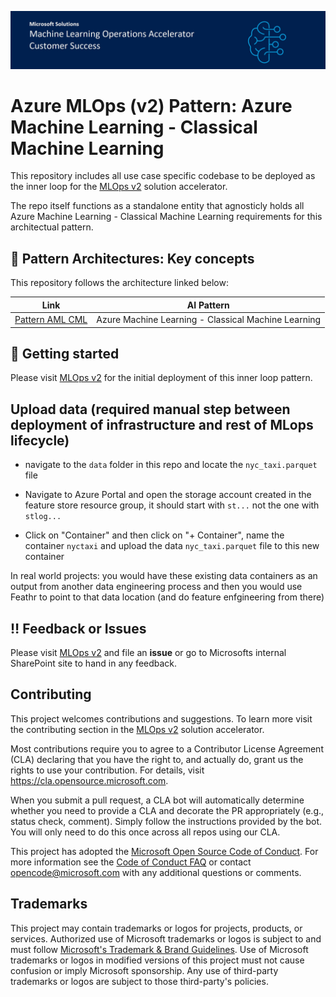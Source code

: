![Header](https://github.com/Azure/mlops-v2/blob/main/documentation/repositoryfiles/mlopsheader.jpg)

# Azure MLOps (v2) Pattern: Azure Machine Learning - Classical Machine Learning

This repository includes all use case specific codebase to be deployed as the inner loop for the [MLOps v2](https://github.com/Azure/mlops-v2) solution accelerator.

The repo itself functions as a standalone entity that agnosticly holds all Azure Machine Learning - Classical Machine Learning requirements for this architectual pattern.


## 📐 Pattern Architectures: Key concepts

This repository follows the architecture linked below:

| Link                                                    | AI Pattern                                                              |
| ------------------------------------------------------- | ----------------------------------------------------------------------- |
| [Pattern AML CML](https://github.com/Azure/mlops-v2/blob/main/documentation/architecturepattern/AzureML_CML_Architecture.png) | Azure Machine Learning - Classical Machine Learning                     |


## 👤 Getting started

Please visit [MLOps v2](https://github.com/Azure/mlops-v2) for the initial deployment of this inner loop pattern.

## Upload data (required manual step between deployment of infrastructure and rest of MLops lifecycle)

- navigate to the `data` folder in this repo and locate the `nyc_taxi.parquet` file

- Navigate to Azure Portal and open the storage account created in the feature store resource group, it should start with `st...` not the one with `stlog...`

- Click on "Container" and then click on "+ Container", name the container `nyctaxi` and upload the data `nyc_taxi.parquet` file to this new container

In real world projects: you would have these existing data containers as an output from another data engineering process and then you would use Feathr to point to that data location (and do feature enfgineering from there)


## ‼️ Feedback or Issues

Please visit [MLOps v2](https://github.com/Azure/mlops-v2) and file an **issue** or go to Microsofts internal SharePoint site to hand in any feedback.


## Contributing

This project welcomes contributions and suggestions. To learn more visit the contributing section in the [MLOps v2](https://github.com/Azure/mlops-v2) solution accelerator.

Most contributions require you to agree to a Contributor License Agreement (CLA) declaring that you have the right to, and actually do, grant us the rights to use your contribution. For details, visit https://cla.opensource.microsoft.com.

When you submit a pull request, a CLA bot will automatically determine whether you need to provide a CLA and decorate the PR appropriately (e.g., status check, comment). Simply follow the instructions provided by the bot. You will only need to do this once across all repos using our CLA.

This project has adopted the [Microsoft Open Source Code of Conduct](https://opensource.microsoft.com/codeofconduct/). For more information see the [Code of Conduct FAQ](https://opensource.microsoft.com/codeofconduct/faq/) or contact [opencode@microsoft.com](mailto:opencode@microsoft.com) with any additional questions or comments.


## Trademarks

This project may contain trademarks or logos for projects, products, or services. Authorized use of Microsoft
trademarks or logos is subject to and must follow
[Microsoft's Trademark & Brand Guidelines](https://www.microsoft.com/legal/intellectualproperty/trademarks/usage/general).
Use of Microsoft trademarks or logos in modified versions of this project must not cause confusion or imply Microsoft sponsorship.
Any use of third-party trademarks or logos are subject to those third-party's policies.
